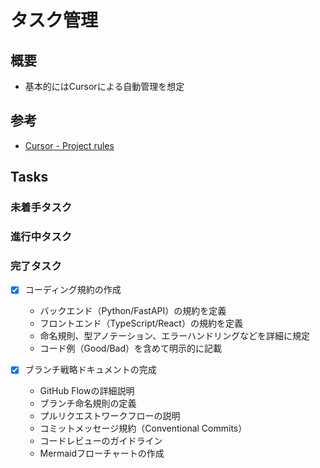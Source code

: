 # タスク管理

## 概要

- 基本的にはCursorによる自動管理を想定

## 参考

- [Cursor - Project rules](./.cursor/rules/dev-rules/todo.mdc)

## Tasks

### 未着手タスク

### 進行中タスク

### 完了タスク

- [x] コーディング規約の作成
  - バックエンド（Python/FastAPI）の規約を定義
  - フロントエンド（TypeScript/React）の規約を定義
  - 命名規則、型アノテーション、エラーハンドリングなどを詳細に規定
  - コード例（Good/Bad）を含めて明示的に記載

- [x] ブランチ戦略ドキュメントの完成
  - GitHub Flowの詳細説明
  - ブランチ命名規則の定義
  - プルリクエストワークフローの説明
  - コミットメッセージ規約（Conventional Commits）
  - コードレビューのガイドライン
  - Mermaidフローチャートの作成
